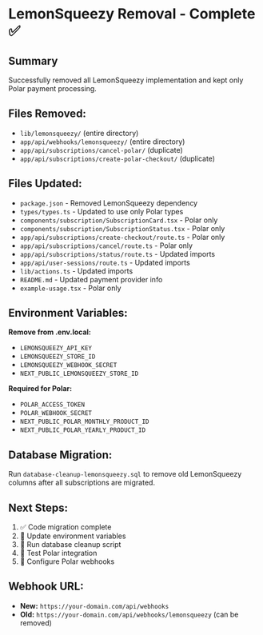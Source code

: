 # LemonSqueezy Removal - Complete ✅

## Summary
Successfully removed all LemonSqueezy implementation and kept only Polar payment processing.

## Files Removed:
- `lib/lemonsqueezy/` (entire directory)
- `app/api/webhooks/lemonsqueezy/` (entire directory)
- `app/api/subscriptions/cancel-polar/` (duplicate)
- `app/api/subscriptions/create-polar-checkout/` (duplicate)

## Files Updated:
- `package.json` - Removed LemonSqueezy dependency
- `types/types.ts` - Updated to use only Polar types
- `components/subscription/SubscriptionCard.tsx` - Polar only
- `components/subscription/SubscriptionStatus.tsx` - Polar only
- `app/api/subscriptions/create-checkout/route.ts` - Polar only
- `app/api/subscriptions/cancel/route.ts` - Polar only
- `app/api/subscriptions/status/route.ts` - Updated imports
- `app/api/user-sessions/route.ts` - Updated imports
- `lib/actions.ts` - Updated imports
- `README.md` - Updated payment provider info
- `example-usage.tsx` - Polar only

## Environment Variables:
**Remove from .env.local:**
- `LEMONSQUEEZY_API_KEY`
- `LEMONSQUEEZY_STORE_ID`
- `LEMONSQUEEZY_WEBHOOK_SECRET`
- `NEXT_PUBLIC_LEMONSQUEEZY_STORE_ID`

**Required for Polar:**
- `POLAR_ACCESS_TOKEN`
- `POLAR_WEBHOOK_SECRET`
- `NEXT_PUBLIC_POLAR_MONTHLY_PRODUCT_ID`
- `NEXT_PUBLIC_POLAR_YEARLY_PRODUCT_ID`

## Database Migration:
Run `database-cleanup-lemonsqueezy.sql` to remove old LemonSqueezy columns after all subscriptions are migrated.

## Next Steps:
1. ✅ Code migration complete
2. 🔄 Update environment variables
3. 🔄 Run database cleanup script
4. 🔄 Test Polar integration
5. 🔄 Configure Polar webhooks

## Webhook URL:
- **New:** `https://your-domain.com/api/webhooks`
- **Old:** `https://your-domain.com/api/webhooks/lemonsqueezy` (can be removed)
